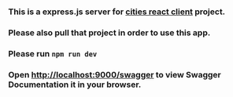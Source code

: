 ### This is a express.js server for [cities react client](https://github.com/hasanyurdakul/hasanyurdakul-express-cities-api) project.
### Please also pull that project in order to use this app.

### Please run `npm run dev`
### Open [http://localhost:9000/swagger](http://localhost:9000/swagger) to view Swagger Documentation it in your browser.
